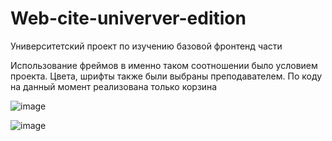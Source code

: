 # Web-cite-univerver-edition
Университетский проект по изучению базовой фронтенд части

Использование фреймов в именно таком соотношении было условием проекта. Цвета, шрифты также были выбраны преподавателем. По коду на данный момент реализована только корзина

![image](https://github.com/MadinaZaynullina/Web-cite-univerver-edition/assets/73058803/b82a9f84-5da1-48a3-8124-4f18b4cbdfd7)

![image](https://github.com/MadinaZaynullina/Web-cite-univerver-edition/assets/73058803/f8d27e9e-b7d1-4eef-baf7-90d02a20806c)
